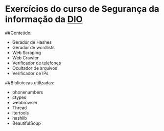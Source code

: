 # Exercícios do curso de Segurança da informação da  [DIO](https://digitalinnovation.one/)

##Conteúdo:
- Gerador de Hashes
- Gerador de wordlists
- Web Scraping
- Web Crawler
- Verificador de telefones
- Ocultador de arquivos
- Verificador de IPs

##Bibliotecas utilizadas:
- phonenumbers
- ctypes
- webbrowser
- Thread
- itertools
- hashlib
- BeautifulSoup

